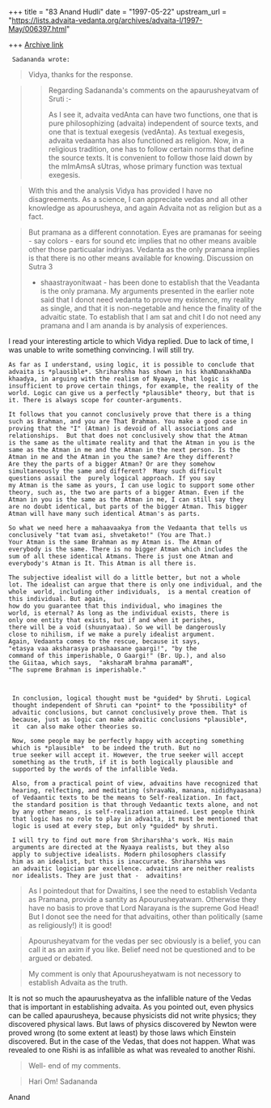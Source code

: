 +++
title = "83 Anand Hudli"
date = "1997-05-22"
upstream_url = "https://lists.advaita-vedanta.org/archives/advaita-l/1997-May/006397.html"

+++
[Archive link](https://lists.advaita-vedanta.org/archives/advaita-l/1997-May/006397.html)

     Sadananda wrote:

>Vidya, thanks for the response.

>>Regarding Sadananda's comments on the apaurusheyatvam of Sruti :-
>>
>>As I see it, advaita vedAnta can have two functions, one that is pure
>>philosophizing (advaita) independent of source texts, and one that is
>>textual exegesis (vedAnta). As textual exegesis, advaita vedaanta has also
>>functioned as religion. Now, in a religious tradition, one has to follow
>>certain norms that define the source texts. It is convenient to follow
>>those laid down by the mImAmsA sUtras, whose primary function was textual
>>exegesis.

>With this and the analysis Vidya has provided I have no disagreements.  As
>a science, I can appreciate vedas and all other knowledge as apourusheya,
>and again Advaita not as religion but as a fact.


>But pramana as a different connotation.  Eyes are pramanas for seeing -
>say colors - ears for sound  etc implies that no other means avaible
>other those particualar indriyas.  Vedanta as the only pramana implies is
>that there is no other means available for knowing. Discussion on Sutra 3
> - shaastrayonitwaat - has been done to establish that the Veadanta is the
>only pramana.    My arguments presented in the earlier note said that I
> donot need vedanta to prove my existence, my reality as single, and that
> it is non-negetable and hence the finality of the advaitic state.  To
>establish that I am sat and chit I do not need any pramana and I am ananda
> is by analysis of experiences.

   I read your interesting article to which Vidya replied. Due to lack of
    time, I was unable to write something convincing. I will still try.

    As far as I understand, using logic, it is possible to conclude that
    advaita is *plausible*. Shriharshha has shown in his khaNDanakhaNDa
    khaadya, in arguing with the realism of Nyaaya, that logic is
    insufficient to prove certain things, for example, the reality of the
    world. Logic can give us a perfectly *plausible* theory, but that is
    it. There is always scope for counter-arguments.

    It follows that you cannot conclusively prove that there is a thing
    such as Brahman, and you are That Brahman. You make a good case in
    proving that the "I" (Atman) is devoid of all associations and
    relationships.  But that does not conclusively show that the Atman
    is the same as the ultimate reality and that the Atman in you is the
    same as the Atman in me and the Atman in the next person. Is the
    Atman in me and the Atman in you the same? Are they different?
    Are they the parts of a bigger Atman? Or are they somehow
    simultaneously the same and different?  Many such difficult
    questions assail the  purely logical approach. If you say
    my Atman is the same as yours, I can use logic to support some other
    theory, such as, the two are parts of a bigger Atman. Even if the
    Atman in you is the same as the Atman in me, I can still say they
    are no doubt identical, but parts of the bigger Atman. This bigger
    Atman will have many such identical Atman's as parts.

    So what we need here a mahaavaakya from the Vedaanta that tells us
    conclusively "tat tvam asi, shvetaketo!" (You are That.)
    Your Atman is the same Brahman as my Atman is. The Atman of
    everybody is the same. There is no bigger Atman which includes the
    sum of all these identical Atmans. There is just one Atman and
    everybody's Atman is It. This Atman is all there is.

    The subjective idealist will do a little better, but not a whole
    lot. The idealist can argue that there is only one individual, and the
    whole  world, including other individuals,  is a mental creation of
    this individual. But again,
    how do you guarantee that this individual, who imagines the
    world, is eternal? As long as the individual exists, there is
    only one entity that exists, but if and when it perishes,
    there will be a void (shuunyataa). So we will be dangerously
    close to nihilism, if we make a purely idealist argument.
    Again, Vedaanta comes to the rescue, because it says,
    "etasya vaa aksharasya prashaasane gaargi!", "by the
    command of this imperishable, O Gaargi!" (Br. Up.), and also
    the Giitaa, which says,  "aksharaM brahma paramaM",
    "The supreme Brahman is imperishable."



     In conclusion, logical thought must be *guided* by Shruti. Logical
     thought independent of Shruti can *point* to the *possibility* of
     advaitic conclusions, but cannot conclusively prove them. That is
     because, just as logic can make advaitic conclusions *plausible*,
     it  can also make other theories so.

     Now, some people may be perfectly happy with accepting something
     which is *plausible*  to be indeed the truth. But no
     true seeker will accept it. However, the true seeker will accept
     something as the truth, if it is both logically plausible and
     supported by the words of the infallible Veda.

     Also, from a practical point of view, advaitins have recognized that
     hearing, relfecting, and meditating (shravaNa, manana, nididhyaasana)
     of Vedaantic texts to be the means to Self-realization. In fact,
     the standard position is that through Vedaantic texts alone, and not
     by any other means, is self-realization attained. Lest people think
     that logic has no role to play in advaita, it must be mentioned that
     logic is used at every step, but only *guided* by shruti.

     I will try to find out more from Shriharshha's work. His main
     arguments are directed at the Nyaaya realists, but they also
     apply to subjective idealists. Modern philosophers classify
     him as an idealist, but this is inaccurate. Shriharshha was
     an advaitic logician par excellence. advaitins are neither realists
     nor idealists. They are just that -  advaitins!



>As I pointedout that for Dwaitins, I see the need to establish Vedanta as
>Pramana, provide a santity as Apourusheyatwam. Otherwise they have no basis
 >to prove that Lord Narayana is the supreme God Head!  But I donot see the
>need for that advaitins, other than politically (same as religiously!) it
> is good!



>Apourusheyatvam for the vedas per sec obviously is a  belief, you can call
> it as an axim if you like.  Belief need not be questioned and to be
> argued or debated.

>My comment is only that Apourusheyatwam is not necessory to establish
>Advaita as the truth.

  It is not so much the apaurusheyatva as the infallible nature of the
  Vedas that is important in establishing advaita. As you pointed out,
   even physics can be called apaurusheya, because physicists did not
   write physics; they discovered physical laws. But laws of physics
  discovered by Newton were proved wrong (to some extent at least) by
  those laws which Einstein discovered.  But in the case of the Vedas,
  that does not happen. What was revealed to one Rishi is as infallible
  as what was revealed to another Rishi.

>Well- end of my comments.

>Hari Om!
>Sadananda


  Anand

